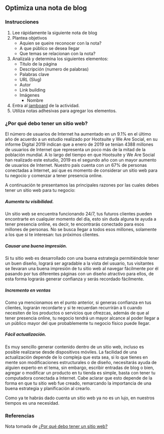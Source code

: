 ## Optimiza una nota de blog
### Instrucciones
1. Lee rápidamente la siguiente nota de blog
2. Plantea objetivos
	- Aquien se queire reconocer con la nota?
	- A que público se desea llegar
	- Que temas se relacionan con la nota?
3. Analizalá y determina los siguientes elementos:
	- Titulo de la página
	- Descripción (numero de palabras)
	- Palabras clave
	- URL (Slug)
	- Autor
	- Link building
	- Imágenes
		- Nombre
4. Entra al [jamboard](https://bit.ly/seo-jamboard) de la actividad.
5. Utiliza notas adhesivas para agregar los elementos.

### ¿Por qué debo tener un sitio web?

El número de usuarios de Internet ha aumentado en un 9.1% en el último año de acuerdo a un estudio realizado por Hootsuite y We Are Social, en su informe Digital 2019 indican que a enero de 2019 se tenían 4388 millones de usuarios de Internet que representa un poco más de la mitad de la población mundial. A lo largo del tiempo en que Hootsuite y We Are Social han realizado este estudio, 2019 es el segundo año con un mayor aumento de usuarios de Internet.
Nuestro país cuenta con un 67% de personas conectadas a Internet, así que es momento de considerar un sitio web para tu negocio y comenzar a tener presencia online.

A continuación te presentamos las principales razones por las cuales debes tener un sitio web para tu negocio:

##### Aumenta tu visibilidad.
Un sitio web se encuentra funcionando 24/7, tus futuros clientes pueden encontrarte en cualquier momento del día, esto sin duda alguna te ayuda a tener presencia online, es decir, te encontrarás conectado para esos millones de personas. No se busca llegar a todos esos millones, solamente a los que si te interesan: tus próximos clientes.

##### Causar una buena impresión.
Si tu sitio web es desarrollado con una buena estrategia permitiéndole tener un buen diseño, logrará ser agradable a la vista del usuario, tus visitantes se llevaran una buena impresión de tu sitio web al navegar fácilmente por él pasando por tus diferentes páginas con un diseño atractivo para ellos, de esta forma lograrás generar confianza y serás recordado fácilmente.

##### Incremento en ventas
Como ya mencionamos en el punto anterior, si generas confianza en tus clientes, lograrán recordarte y si te recuerdan recurrirán a ti cuando necesiten de los productos o servicios que ofrezcas, además de que al tener presencia online, tu negocio tendrá un mayor alcance al poder llegar a un público mayor del que probablemente tu negocio físico puede llegar.

##### Fácil actualización.
Es muy sencillo generar contenido dentro de un sitio web, incluso es posible realizarse desde dispositivos móviles. La facilidad de una actualización depende de lo compleja que esta sea, si lo que tienes en mente son modificaciones estructurales o de diseño, necesitarás ayuda de alguien experto en el tema, sin embargo, escribir entradas de blog o bien, agregar o modificar un producto en tu tienda es simple, basta con tener tu computadora conectada a Internet. Cabe aclarar que esto depende de la forma en que tu sitio web fue creado, remarcando la importancia de una buena estrategia y planificación al crearlo.

Como ya te habrás dado cuenta un sitio web ya no es un lujo, en nuestros tiempos es una necesidad.

### Referencias
Nota tomada de [¿Por qué debo tener un sitio web?](https://agenciamagnet.mx/2019/06/14/por-que-debo-tener-sitio-web/)